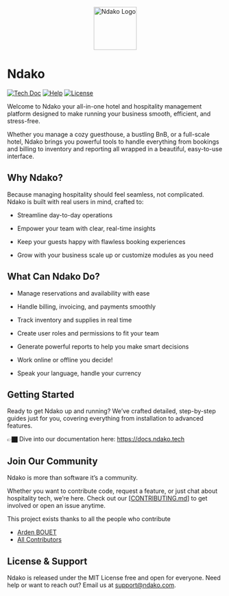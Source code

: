 <p align="center"><a href="https://ndako.koverae.com" target="_blank"><img src="https://ndako.koverae.com/assets/images/ndako.png" height="100" alt="Ndako Logo"></a></p>



# Ndako

<p>
<a href="https://docs.ndako.tech/v1"><img src="https://img.shields.io/badge/master-docs-875A7B.svg?style=flat&colorA=#0E6163" alt="Tech Doc"></a>
<a href="https://docs.ndako.tech/v1"><img src="https://img.shields.io/badge/master-help-875A7B.svg?style=flat&colorA=#0E6163" alt="Help"></a>
<a href="https://github.com/Kovere/ndako-on-premise"><img src="https://img.shields.io/badge/master-license-875A7B.svg?style=flat&colorA=#0E6163" alt="License"></a>
</p>

Welcome to Ndako your all-in-one hotel and hospitality management platform designed to make running your business smooth, efficient, and stress-free.

Whether you manage a cozy guesthouse, a bustling BnB, or a full-scale hotel, Ndako brings you powerful tools to handle everything from bookings and billing to inventory and reporting all wrapped in a beautiful, easy-to-use interface.

## Why Ndako?
Because managing hospitality should feel seamless, not complicated.
Ndako is built with real users in mind, crafted to:

- Streamline day-to-day operations

- Empower your team with clear, real-time insights

- Keep your guests happy with flawless booking experiences

- Grow with your business scale up or customize modules as you need

## What Can Ndako Do?
- Manage reservations and availability with ease

- Handle billing, invoicing, and payments smoothly

- Track inventory and supplies in real time

- Create user roles and permissions to fit your team

- Generate powerful reports to help you make smart decisions

- Work online or offline you decide!

- Speak your language, handle your currency

## Getting Started
Ready to get Ndako up and running?
We’ve crafted detailed, step-by-step guides just for you, covering everything from installation to advanced features.

👉🏿 Dive into our documentation here:
https://docs.ndako.tech

## Join Our Community
Ndako is more than software it’s a community.

Whether you want to contribute code, request a feature, or just chat about hospitality tech, we’re here. Check out our [[CONTRIBUTING.md](CONTRIBUTING.md)] to get involved or open an issue anytime.

This project exists thanks to all the people who contribute

-   [Arden BOUET](https://github.com/arden28)
-   [All Contributors](../../contributors)


## License & Support
Ndako is released under the MIT License free and open for everyone.
Need help or want to reach out? Email us at support@ndako.com.
